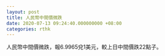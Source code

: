 ```yaml
---
layout: post
title: 人民幣中間價微跌
date: 2020-07-13 09:24:40.000000000 +08:00
categories: rthk
---
```


人民幣中間價微跌，報6.9965兌1美元，較上日中間價跌22點子。
